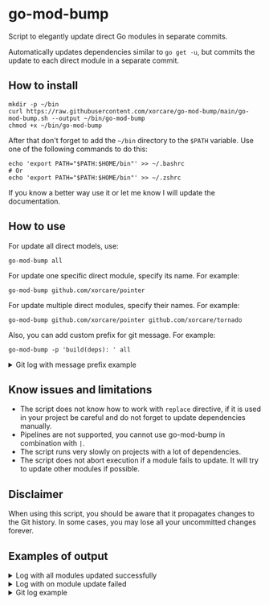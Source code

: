 # go-mod-bump

Script to elegantly update direct Go modules in separate commits.

Automatically updates dependencies similar to `go get -u`, but commits the update to each direct
module in a separate commit.

## How to install

```shell
mkdir -p ~/bin
curl https://raw.githubusercontent.com/xorcare/go-mod-bump/main/go-mod-bump.sh --output ~/bin/go-mod-bump
chmod +x ~/bin/go-mod-bump
```

After that don't forget to add the `~/bin` directory to the `$PATH` variable.
Use one of the following commands to do this:

```shell
echo 'export PATH="$PATH:$HOME/bin"' >> ~/.bashrc
# Or
echo 'export PATH="$PATH:$HOME/bin"' >> ~/.zshrc
```

If you know a better way use it or let me know I will update the documentation.

## How to use

For update all direct models, use:

```shell
go-mod-bump all
```

For update one specific direct module, specify its name. For example:

```shell
go-mod-bump github.com/xorcare/pointer
```

For update multiple direct modules, specify their names. For example:

```shell
go-mod-bump github.com/xorcare/pointer github.com/xorcare/tornado
```

Also, you can add custom prefix for git message. For example:

```shell
go-mod-bump -p 'build(deps): ' all
```

<details>
    <summary>Git log with message prefix example</summary>

    build(deps): Bump github.com/xorcare/pointer from v1.0.0 to v1.1.1
    build(deps): Bump github.com/xorcare/tornado from v0.1.0 to v0.1.1
    build(deps): Bump github.com/xorcare/golden from v0.6.0 to v0.8.2

</details>

## Know issues and limitations

- The script does not know how to work with `replace` directive, if it is used in your project be
  careful and do not forget to update dependencies manually.
- Pipelines are not supported, you cannot use go-mod-bump in combination with `|`.
- The script runs very slowly on projects with a lot of dependencies.
- The script does not abort execution if a module fails to update. It will try to update other
  modules if possible.

## Disclaimer

When using this script, you should be aware that it propagates changes to the Git history. In some
cases, you may lose all your uncommitted changes forever.

## Examples of output

<details>
    <summary>Log with all modules updated successfully</summary>

    go-mod-bump: upgraded github.com/xorcare/pointer v1.0.0 => [v1.1.1]
    go-mod-bump: upgraded github.com/xorcare/tornado v0.1.0 => [v0.1.1]
    go-mod-bump: upgraded github.com/xorcare/golden v0.6.0 => [v0.8.2]
    go-mod-bump: upgraded golang.org/x/crypto v0.0.0-20191011191535-87dc89f01550 => [v0.18.0]
    go-mod-bump: upgraded golang.org/x/lint v0.0.0-20200302205851-738671d3881b =>
    [v0.0.0-20210508222113-6edffad5e616]

</details>

<details>
    <summary>Log with on module update failed</summary>

    go-mod-bump: failed to update module github.com/xorcare/golden
    v0.0.0-20180918085934-3c96afc26e10 to v0.0.0-20200320164324-52e96869b7ff
    try to update module manually using commands:
    go get github.com/xorcare/golden@v0.0.0-20180918085934-3c96afc26e10
    go mod tidy
    go build ./...
    go-mod-bump: upgraded github.com/xorcare/tornado v0.1.0 => [v0.1.1]
    go-mod-bump: upgraded github.com/xorcare/pointer v1.0.0 => [v1.1.1]

</details>

<details>
    <summary>Git log example</summary>

    Bump github.com/xorcare/pointer from v1.0.0 to v1.1.1
    Bump github.com/xorcare/tornado from v0.1.0 to v0.1.1
    Bump github.com/xorcare/golden from v0.6.0 to v0.8.2
    Bump golang.org/x/crypto from v0.0.0-20191011191535-87dc89f01550 to v0.18.0
    Bump golang.org/x/lint from v0.0.0-20200302205851-738671d3881b to
    v0.0.0-20210508222113-6edffad5e616

</details>
